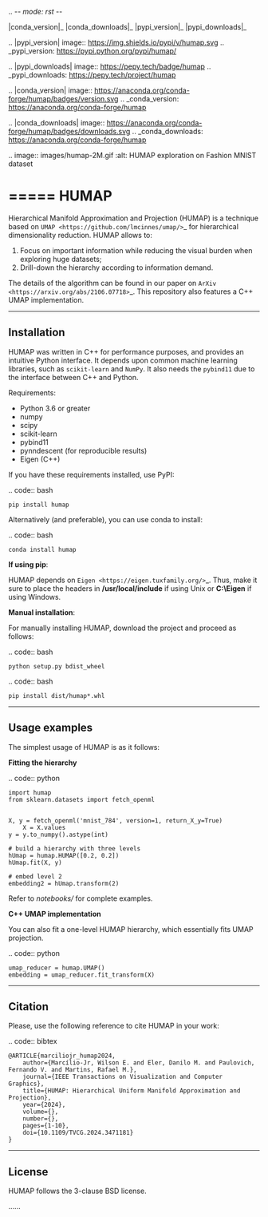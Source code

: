 .. -*- mode: rst -*-

|conda_version|_ |conda_downloads|_ |pypi_version|_ |pypi_downloads|_

.. |pypi_version| image:: https://img.shields.io/pypi/v/humap.svg
.. _pypi_version: https://pypi.python.org/pypi/humap/

.. |pypi_downloads| image:: https://pepy.tech/badge/humap
.. _pypi_downloads: https://pepy.tech/project/humap

.. |conda_version| image:: https://anaconda.org/conda-forge/humap/badges/version.svg
.. _conda_version: https://anaconda.org/conda-forge/humap

.. |conda_downloads| image:: https://anaconda.org/conda-forge/humap/badges/downloads.svg
.. _conda_downloads: https://anaconda.org/conda-forge/humap

.. image:: images/humap-2M.gif
	:alt: HUMAP exploration on Fashion MNIST dataset

=====
HUMAP
=====

Hierarchical Manifold Approximation and Projection (HUMAP) is a technique based on `UMAP <https://github.com/lmcinnes/umap/>`_ for hierarchical dimensionality reduction. HUMAP allows to:


1. Focus on important information while reducing the visual burden when exploring huge datasets;
2. Drill-down the hierarchy according to information demand.

The details of the algorithm can be found in our paper on `ArXiv <https://arxiv.org/abs/2106.07718>`_. This repository also features a C++ UMAP implementation.


-----------
Installation
-----------

HUMAP was written in C++ for performance purposes, and provides an intuitive Python interface. It depends upon common machine learning libraries, such as ``scikit-learn`` and ``NumPy``. It also needs the ``pybind11`` due to the interface between C++ and Python.


Requirements:

* Python 3.6 or greater
* numpy
* scipy
* scikit-learn
* pybind11
* pynndescent (for reproducible results)
* Eigen (C++)

If you have these requirements installed, use PyPI:

.. code:: bash

    pip install humap
    
Alternatively (and preferable), you can use conda to install:

.. code:: bash

    conda install humap


**If using pip**:

HUMAP depends on `Eigen <https://eigen.tuxfamily.org/>`_. Thus, make it sure to place the headers in **/usr/local/include** if using Unix or **C:\\Eigen** if using Windows.

**Manual installation**: 

For manually installing HUMAP, download the project and proceed as follows:

.. code:: bash
 	
 	python setup.py bdist_wheel

.. code:: bash

 	pip install dist/humap*.whl


--------------
Usage examples
--------------

The simplest usage of HUMAP is as it follows:

**Fitting the hierarchy**

.. code:: python

	import humap
	from sklearn.datasets import fetch_openml


	X, y = fetch_openml('mnist_784', version=1, return_X_y=True)
        X = X.values
	y = y.to_numpy().astype(int)

	# build a hierarchy with three levels
	hUmap = humap.HUMAP([0.2, 0.2])
	hUmap.fit(X, y)

	# embed level 2
	embedding2 = hUmap.transform(2)

Refer to *notebooks/* for complete examples.

**C++ UMAP implementation**

You can also fit a one-level HUMAP hierarchy, which essentially fits UMAP projection.

.. code:: python

	umap_reducer = humap.UMAP()
	embedding = umap_reducer.fit_transform(X)

--------
Citation
--------

Please, use the following reference to cite HUMAP in your work:

.. code:: bibtex

	@ARTICLE{marciliojr_humap2024,
		author={Marcílio-Jr, Wilson E. and Eler, Danilo M. and Paulovich, Fernando V. and Martins, Rafael M.},
		journal={IEEE Transactions on Visualization and Computer Graphics}, 
		title={HUMAP: Hierarchical Uniform Manifold Approximation and Projection}, 
		year={2024},
		volume={},
		number={},
		pages={1-10},
		doi={10.1109/TVCG.2024.3471181}
	}


-------
License
-------

HUMAP follows the 3-clause BSD license.


......
